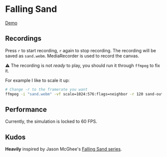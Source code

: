 # Falling Sand

[Demo](https://sandfall.netlify.app/)

## Recordings

Press `r` to start recording, `r` again to stop recording. The recording will be saved as `sand.webm`. MediaRecorder is used to record the canvas.

⚠️ The recording is not _ready_ to play, you should run it through `ffmpeg` to fix it.

For example I like to scale it up:

```bash
# Change -r to the framerate you want
ffmpeg -i "sand.webm" -vf scale=1024:576:flags=neighbor -r 120 sand-output.webm
```

## Performance

Currently, the simulation is locked to 60 FPS.

## Kudos

**Heavily** inspired by Jason McGhee's [Falling Sand series](https://jason.today/falling-sand).
